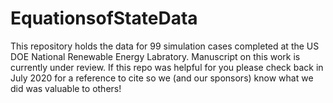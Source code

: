 # EquationsofStateData
This repository holds the data for 99 simulation cases completed at the US DOE National Renewable Energy Labratory. Manuscript on this work is currently under review. If this repo was helpful for you please check back in July 2020 for a reference to cite so we (and our sponsors) know what we did was valuable to others!
